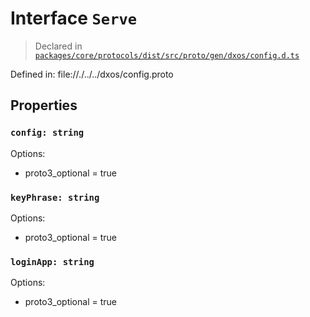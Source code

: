 # Interface `Serve`
> Declared in [`packages/core/protocols/dist/src/proto/gen/dxos/config.d.ts`]()

Defined in:
   file://./../../dxos/config.proto
## Properties
### `config: string`
Options:
  - proto3_optional = true
### `keyPhrase: string`
Options:
  - proto3_optional = true
### `loginApp: string`
Options:
  - proto3_optional = true